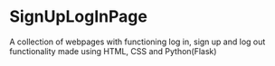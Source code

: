 # SignUpLogInPage
A collection of webpages with functioning log in, sign up and log out functionality made using HTML, CSS and Python(Flask)
